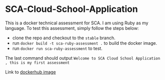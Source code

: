 # SCA-Cloud-School-Application
This is a docker technical assessment for SCA. I am using Ruby as my language. 
To test this assessment, simply follow the steps below:
* clone the repo and checkout to the `stable` branch.
* run `docker build -t sca-ruby-assessment .` to build the docker image.
* run `docker run sca-ruby-assessment` to test.

The last command should output `Welcome to SCA Cloud School Application , this is my first assessment`

Link to [dockerhub image](https://hub.docker.com/repository/docker/nkemjiks/sca-ruby-assessment)
